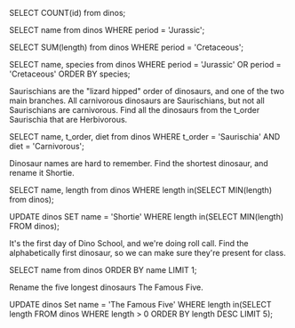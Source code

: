 SELECT COUNT(id) from dinos;

SELECT name from dinos
WHERE period = 'Jurassic';

SELECT SUM(length)
from dinos
WHERE period = 'Cretaceous';

SELECT name, species from dinos
WHERE period = 'Jurassic' OR period = 'Cretaceous'
ORDER BY species;

Saurischians are the "lizard hipped" order of dinosaurs, and one of the two main branches. All carnivorous dinosaurs are Saurischians, but not all Saurischians are carnivorous. Find all the dinosaurs from the t_order Saurischia that are Herbivorous.

SELECT name, t_order, diet from dinos
WHERE t_order = 'Saurischia' AND diet = 'Carnivorous';

Dinosaur names are hard to remember. Find the shortest dinosaur, and rename it Shortie.

SELECT name, length from dinos
WHERE length in(SELECT MIN(length) from dinos);

UPDATE dinos
SET name = 'Shortie'
WHERE length in(SELECT MIN(length) FROM dinos);

It's the first day of Dino School, and we're doing roll call. Find the alphabetically first dinosaur, so we can make sure they're present for class.

SELECT name from dinos
ORDER BY name
LIMIT 1;

Rename the five longest dinosaurs The Famous Five.

UPDATE dinos
Set name = 'The Famous Five'
WHERE length in(SELECT length FROM dinos WHERE length > 0 ORDER BY length DESC LIMIT 5);
